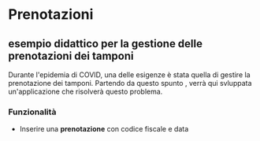 # Prenotazioni

## esempio didattico per la gestione delle prenotazioni dei tamponi

Durante l'epidemia di COVID, una delle esigenze è stata quella di gestire la prenotazione dei tamponi.
Partendo da questo spunto , verrà qui svluppata un'applicazione che risolverà questo problema.

### Funzionalità

- Inserire una **prenotazione** con codice fiscale e data
